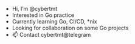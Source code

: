 -  Hi, I’m @cybertmt
-  Interested in Go practice
-  Currently learning Go, CI/CD, *nix
-  Looking for collaboration on some Go projects
- 📫 Contact cybertmt@telegram

<!--
**cybertmt/cybertmt** is a ✨ _special_ ✨ repository because its `README.md` (this file) appears on your GitHub profile.

Here are some ideas to get you started:

- 🔭 I’m currently working on ...
- 🌱 I’m currently learning ...
- 👯 I’m looking to collaborate on ...
- 🤔 I’m looking for help with ...
- 💬 Ask me about ...
- 📫 How to reach me: ...
- 😄 Pronouns: ...
- ⚡ Fun fact: ...
-->
